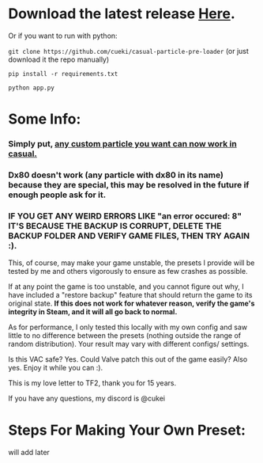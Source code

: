 # Download the latest release [Here](https://github.com/cueki/casual-particle-pre-loader/releases/).

Or if you want to run with python:

`git clone https://github.com/cueki/casual-particle-pre-loader` (or just download it the repo manually)

`pip install -r requirements.txt`

`python app.py`

# Some Info:

### Simply put, <ins> any custom particle you want can now work in casual. </ins>

### Dx80 doesn't work (any particle with dx80 in its name) because they are special, this may be resolved in the future if enough people ask for it.

### IF YOU GET ANY WEIRD ERRORS LIKE "an error occured: 8" IT'S BECAUSE THE BACKUP IS CORRUPT, DELETE THE BACKUP FOLDER AND VERIFY GAME FILES, THEN TRY AGAIN :).

This, of course, may make your game unstable, the presets I provide will be tested by me and others vigorously to ensure as few crashes as possible.

If at any point the game is too unstable, and you cannot figure out why, I have included a "restore backup" feature that should return the game to its original state. **If this does not work for whatever reason, verify the game's integrity in Steam, and it will all go back to normal.**

As for performance, I only tested this locally with my own config and saw little to no difference between the presets (nothing outside the range of random distribution). Your result may vary with different configs/ settings.

Is this VAC safe? Yes. Could Valve patch this out of the game easily? Also yes. Enjoy it while you can :).

This is my love letter to TF2, thank you for 15 years.

If you have any questions, my discord is @cukei

# Steps For Making Your Own Preset:

will add later